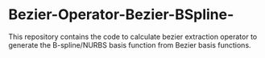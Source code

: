 # Bezier-Operator-Bezier-BSpline-
This repository contains the code to calculate bezier extraction operator to generate the B-spline/NURBS basis function from Bezier basis functions. 
